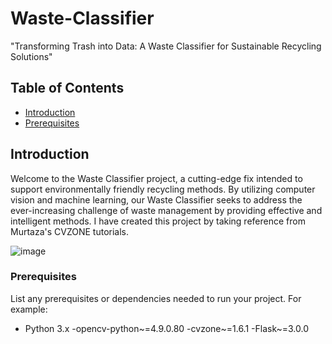 # Waste-Classifier


"Transforming Trash into Data: A Waste Classifier for Sustainable Recycling Solutions"

## Table of Contents
- [Introduction](#introduction)
- [Prerequisites](#prerequisites)
  


## Introduction

Welcome to the Waste Classifier project, a cutting-edge fix intended to support environmentally friendly recycling methods. By utilizing computer vision and machine learning, our Waste Classifier seeks to address the ever-increasing challenge of waste management by providing effective and intelligent methods.
I have created this project by taking reference from Murtaza's CVZONE tutorials.

![image](https://github.com/kuldeepprajapati-dev/Waste-Classifier/assets/125523468/4c675227-aed3-48b5-adc0-0bc4053b224a)




### Prerequisites

List any prerequisites or dependencies needed to run your project. For example:
- Python 3.x
-opencv-python~=4.9.0.80
-cvzone~=1.6.1
-Flask~=3.0.0

